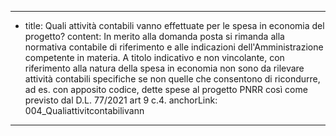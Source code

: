 ---
  - title: Quali attività contabili vanno effettuate per le spesa in economia  del progetto?
    content: In merito alla domanda posta si rimanda alla normativa contabile di riferimento e alle indicazioni dell'Amministrazione competente in materia. A titolo indicativo e non vincolante, con riferimento alla natura della spesa in economia non sono da rilevare attività contabili specifiche se non quelle che consentono di ricondurre, ad es. con apposito codice, dette spese al progetto PNRR così come previsto dal D.L. 77/2021 art 9 c.4.
    anchorLink: 004_Qualiattivitcontabilivann
---